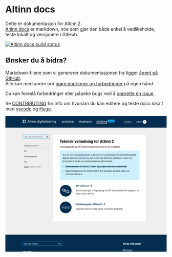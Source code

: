 # Altinn docs

Dette er dokumentasjon for Altinn 2.  
[Altinn docs](https://altinn.github.io/docs/) er markdown, noe som gjør den både enkel å vedlikeholde, teste lokalt og versjonere i GitHub.

[![Altinn docs build status](https://dev.azure.com/brreg/altinn-docs/_apis/build/status/altinn-docs-CI?label=altinn/docs)](https://dev.azure.com/brreg/altinn-docs/_build/latest?definitionId=61)

## Ønsker du å bidra?

Markdown-filene som vi genererer dokumentasjonen fra ligger [åpent på GitHub](https://github.com/altinn/docs/tree/master/content/).  
Alle kan med andre ord [gjøre endringer og forbedringer](https://help.github.com/articles/editing-files-in-another-user-s-repository/) på egen hånd.

Du kan foreslå forbedringer eller påpeke bugs ved å [opprette en issue](https://github.com/altinn/docs/issues).

Se [CONTRIBUTING](CONTRIBUTING.md) for info om hvordan du kan editere og teste docs lokalt med [vscode](https://code.visualstudio.com/) og [Hugo](https://gohugo.io).

![Altinn docs forside](altinn-docs-2b.png "Altinn docs")

